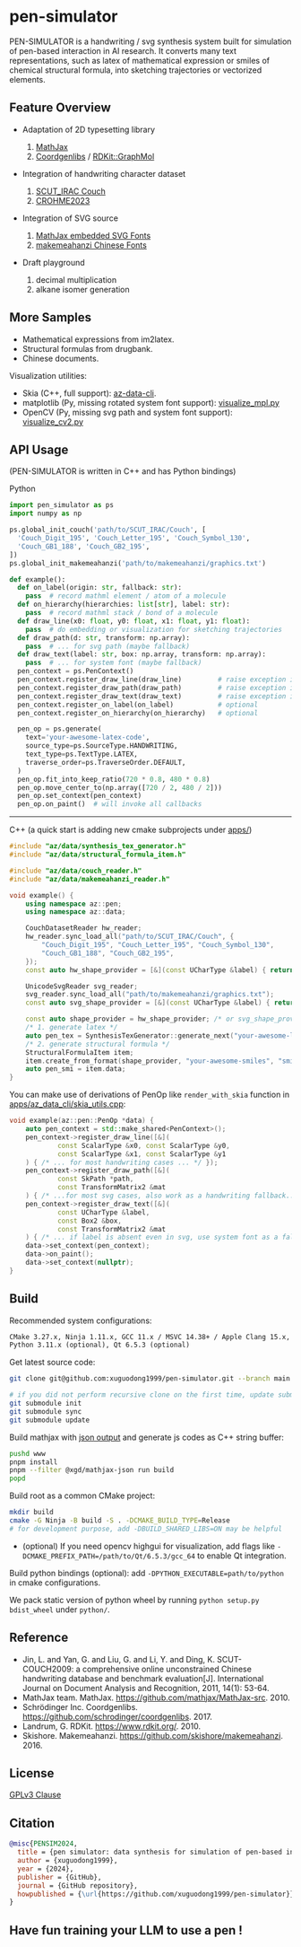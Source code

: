 # pen-simulator

PEN-SIMULATOR is a handwriting / svg synthesis system built for simulation of pen-based interaction in AI research. It converts many text representations, such as latex of mathematical expression or smiles of chemical structural formula, into sketching trajectories or vectorized elements.

## Feature Overview

- Adaptation of 2D typesetting library

    1. [MathJax](https://github.com/mathjax/MathJax-src)
    2. [Coordgenlibs](https://github.com/schrodinger/coordgenlibs) / [RDKit::GraphMol](https://github.com/rdkit/rdkit)

- Integration of handwriting character dataset

    1. [SCUT_IRAC Couch](http://www.hcii-lab.net/data/scutcouch)
    2. [CROHME2023](https://crohme2023.ltu-ai.dev/data-tools)

- Integration of SVG source

    1. [MathJax embedded SVG Fonts](https://github.com/mathjax/MathJax-src/tree/3.2.2/ts/output/svg/fonts/tex)
    2. [makemeahanzi Chinese Fonts](https://github.com/skishore/makemeahanzi)

- Draft playground

    1. decimal multiplication
    2. alkane isomer generation

## More Samples

* Mathematical expressions from im2latex.
* Structural formulas from drugbank.
* Chinese documents.

Visualization utilities:
- Skia (C++, full support): [az-data-cli](./apps/az_data_cli/).
- matplotlib (Py, missing rotated system font support): [visualize_mpl.py](./python/pen_simulator/examples/visualize_mpl.py)
- OpenCV (Py, missing svg path and system font support): [visualize_cv2.py](./python/pen_simulator/examples/visualize_cv2.py)


## API Usage

(PEN-SIMULATOR is written in C++ and has Python bindings)

Python

```python
import pen_simulator as ps
import numpy as np

ps.global_init_couch('path/to/SCUT_IRAC/Couch', [
  'Couch_Digit_195', 'Couch_Letter_195', 'Couch_Symbol_130',
  'Couch_GB1_188', 'Couch_GB2_195',
])
ps.global_init_makemeahanzi('path/to/makemeahanzi/graphics.txt')

def example():
  def on_label(origin: str, fallback: str):
    pass  # record mathml element / atom of a molecule
  def on_hierarchy(hierarchies: list[str], label: str):
    pass  # record mathml stack / bond of a molecule
  def draw_line(x0: float, y0: float, x1: float, y1: float):
    pass  # do embedding or visualization for sketching trajectories
  def draw_path(d: str, transform: np.array):
    pass  # ... for svg path (maybe fallback)
  def draw_text(label: str, box: np.array, transform: np.array):
    pass  # ... for system font (maybe fallback)
  pen_context = ps.PenContext()
  pen_context.register_draw_line(draw_line)         # raise exception if missing
  pen_context.register_draw_path(draw_path)         # raise exception if missing
  pen_context.register_draw_text(draw_text)         # raise exception if missing
  pen_context.register_on_label(on_label)           # optional
  pen_context.register_on_hierarchy(on_hierarchy)   # optional

  pen_op = ps.generate(
    text='your-awesome-latex-code',
    source_type=ps.SourceType.HANDWRITING,
    text_type=ps.TextType.LATEX,
    traverse_order=ps.TraverseOrder.DEFAULT,
  )
  pen_op.fit_into_keep_ratio(720 * 0.8, 480 * 0.8)
  pen_op.move_center_to(np.array([720 / 2, 480 / 2]))
  pen_op.set_context(pen_context)
  pen_op.on_paint()  # will invoke all callbacks
```

---

C++ (a quick start is adding new cmake subprojects under [apps/](./apps/))

```cpp
#include "az/data/synthesis_tex_generator.h"
#include "az/data/structural_formula_item.h"

#include "az/data/couch_reader.h"
#include "az/data/makemeahanzi_reader.h"

void example() {
    using namespace az::pen;
    using namespace az::data;

    CouchDatasetReader hw_reader;
    hw_reader.sync_load_all("path/to/SCUT_IRAC/Couch", {
        "Couch_Digit_195", "Couch_Letter_195", "Couch_Symbol_130",
        "Couch_GB1_188", "Couch_GB2_195",
    });
    const auto hw_shape_provider = [&](const UCharType &label) { return hw_reader.select(label); };

    UnicodeSvgReader svg_reader;
    svg_reader.sync_load_all("path/to/makemeahanzi/graphics.txt");
    const auto svg_shape_provider = [&](const UCharType &label) { return svg_reader.select(label); };

    const auto shape_provider = hw_shape_provider; /* or svg_shape_provider */
    /* 1. generate latex */
    auto pen_tex = SynthesisTexGenerator::generate_next("your-awesome-latex-code", shape_provider);
    /* 2. generate structural formula */
    StructuralFormulaItem item;
    item.create_from_format(shape_provider, "your-awesome-smiles", "smi");
    auto pen_smi = item.data;
}
```

You can make use of derivations of PenOp like `render_with_skia` function in [apps/az_data_cli/skia_utils.cpp](./apps/az_data_cli/skia_utils.cpp):

```cpp
void example(az::pen::PenOp *data) {
    auto pen_context = std::make_shared<PenContext>();
    pen_context->register_draw_line([&](
            const ScalarType &x0, const ScalarType &y0,
            const ScalarType &x1, const ScalarType &y1
    ) { /* ... for most handwriting cases ... */ });
    pen_context->register_draw_path([&](
            const SkPath *path,
            const TransformMatrix2 &mat
    ) { /* ...for most svg cases, also work as a handwriting fallback... */ });
    pen_context->register_draw_text([&](
            const UCharType &label,
            const Box2 &box,
            const TransformMatrix2 &mat
    ) { /* ... if label is absent even in svg, use system font as a fallback */ });
    data->set_context(pen_context);
    data->on_paint();
    data->set_context(nullptr);
}
```

## Build

Recommended system configurations:

```txt
CMake 3.27.x, Ninja 1.11.x, GCC 11.x / MSVC 14.38+ / Apple Clang 15.x, Node 20.x,
Python 3.11.x (optional), Qt 6.5.3 (optional)
```

Get latest source code:

```bash
git clone git@github.com:xuguodong1999/pen-simulator.git --branch main --single-branch --recursive

# if you did not perform recursive clone on the first time, update submodules before building
git submodule init
git submodule sync
git submodule update
```

Build mathjax with [json output](./www/packages/mathjax-json) and generate js codes as C++ string buffer:

```bash
pushd www
pnpm install
pnpm --filter @xgd/mathjax-json run build
popd
```

Build root as a common CMake project:

```bash
mkdir build
cmake -G Ninja -B build -S . -DCMAKE_BUILD_TYPE=Release
# for development purpose, add -DBUILD_SHARED_LIBS=ON may be helpful
```

- (optional) If you need opencv highgui for visualization, add flags like `-DCMAKE_PREFIX_PATH=/path/to/Qt/6.5.3/gcc_64` to enable Qt integration.

Build python bindings (optional): add `-DPYTHON_EXECUTABLE=path/to/python` in cmake configurations.

We pack static version of python wheel by running `python setup.py bdist_wheel` under `python/`.

## Reference

* Jin, L. and Yan, G. and Liu, G. and Li, Y. and Ding, K. SCUT-COUCH2009: a comprehensive online unconstrained Chinese handwriting database and benchmark evaluation[J]. International Journal on Document Analysis and Recognition, 2011, 14(1): 53-64.
* MathJax team. MathJax. https://github.com/mathjax/MathJax-src. 2010.
* Schrödinger Inc. Coordgenlibs. https://github.com/schrodinger/coordgenlibs. 2017.
* Landrum, G. RDKit. https://www.rdkit.org/. 2010.
* Skishore. Makemeahanzi. https://github.com/skishore/makemeahanzi. 2016.

## License

[GPLv3 Clause](./LICENSE.md)

## Citation

```bibtex
@misc{PENSIM2024,
  title = {pen simulator: data synthesis for simulation of pen-based interaction},
  author = {xuguodong1999},
  year = {2024},
  publisher = {GitHub},
  journal = {GitHub repository},
  howpublished = {\url{https://github.com/xuguodong1999/pen-simulator}}
}
```

## Have fun training your LLM to use a pen !
